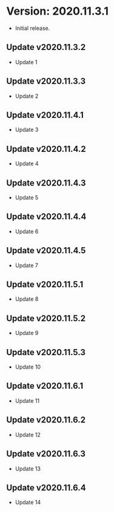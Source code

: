# Version: 2020.11.3.1
- Initial release.

## Update v2020.11.3.2
- Update 1

## Update v2020.11.3.3
- Update 2

## Update v2020.11.4.1
- Update 3

## Update v2020.11.4.2
- Update 4

## Update v2020.11.4.3
- Update 5

## Update v2020.11.4.4
- Update 6

## Update v2020.11.4.5
- Update 7

## Update v2020.11.5.1
- Update 8

## Update v2020.11.5.2
- Update 9

## Update v2020.11.5.3
- Update 10

## Update v2020.11.6.1
- Update 11

## Update v2020.11.6.2
- Update 12

## Update v2020.11.6.3
- Update 13

## Update v2020.11.6.4
- Update 14